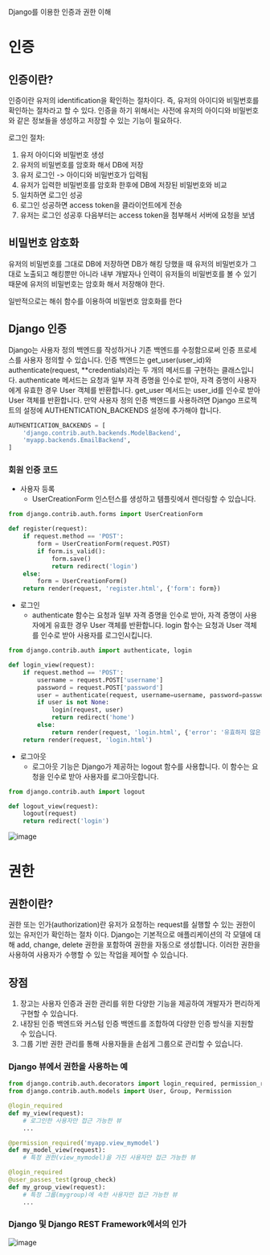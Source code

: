 Django를 이용한 인증과 권한 이해

# 인증

## 인증이란?
인증이란 유저의 identification을 확인하는 절차이다. 즉, 유저의 아이디와 비밀번호를 확인하는 절차라고 할 수 있다.
인증을 하기 위해서는 사전에 유저의 아이디와 비밀번호와 같은 정보들을 생성하고 저장할 수 있는 기능이 필요하다.

로그인 절차:
1. 유저 아이디와 비밀번호 생성
2. 유저의 비밀번호를 암호화 해서 DB에 저장
3. 유저 로그인 -> 아이디와 비밀번호가 입력됨
4. 유저가 입력한 비밀번호를 암호화 한후에 DB에 저장된 비밀번호와 비교
5. 일치하면 로그인 성공
6. 로그인 성공하면 access token을 클라이언트에게 전송
7. 유저는 로그인 성공후 다음부터는 access token을 첨부해서 서버에 요청을 보냄

## 비밀번호 암호화
유저의 비밀번호를 그대로 DB에 저장하면 DB가 해킹 당했을 때 유저의 비밀번호가 그대로 노출되고 해킹뿐만 아니라 
내부 개발자나 인력이 유저들의 비밀번호를 볼 수 있기 때문에 유저의 비밀번호는 암호화 해서 저장해야 한다.

일반적으로는 해쉬 함수를 이용하여 비밀번호 암호화를 한다

## Django 인증

Django는 사용자 정의 백엔드를 작성하거나 기존 백엔드를 수정함으로써 인증 프로세스를 사용자 정의할 수 있습니다.
인증 백엔드는 get_user(user_id)와 authenticate(request, **credentials)라는 두 개의 메서드를 구현하는 클래스입니다.
authenticate 메서드는 요청과 일부 자격 증명을 인수로 받아, 자격 증명이 사용자에게 유효한 경우 User 객체를 반환합니다.
get_user 메서드는 user_id를 인수로 받아 User 객체를 반환합니다.
만약 사용자 정의 인증 백엔드를 사용하려면 Django 프로젝트의 설정에 AUTHENTICATION_BACKENDS 설정에 추가해야 합니다.

```python
AUTHENTICATION_BACKENDS = [
    'django.contrib.auth.backends.ModelBackend',
    'myapp.backends.EmailBackend',
]
```


### 회원 인증 코드

* 사용자 등록
  * UserCreationForm 인스턴스를 생성하고 템플릿에서 렌더링할 수 있습니다.
```python
from django.contrib.auth.forms import UserCreationForm

def register(request):
    if request.method == 'POST':
        form = UserCreationForm(request.POST)
        if form.is_valid():
            form.save()
            return redirect('login')
    else:
        form = UserCreationForm()
    return render(request, 'register.html', {'form': form})
```

* 로그인
  * authenticate 함수는 요청과 일부 자격 증명을 인수로 받아, 자격 증명이 사용자에게 유효한 경우 User 객체를 반환합니다. 
login 함수는 요청과 User 객체를 인수로 받아 사용자를 로그인시킵니다.
```python
from django.contrib.auth import authenticate, login

def login_view(request):
    if request.method == 'POST':
        username = request.POST['username']
        password = request.POST['password']
        user = authenticate(request, username=username, password=password)
        if user is not None:
            login(request, user)
            return redirect('home')
        else:
            return render(request, 'login.html', {'error': '유효하지 않은 사용자 이름 또는 비밀번호입니다.'})
    return render(request, 'login.html')

```

* 로그아웃
  * 로그아웃 기능은 Django가 제공하는 logout 함수를 사용합니다. 이 함수는 요청을 인수로 받아 사용자를 로그아웃합니다.
 
```python
from django.contrib.auth import logout

def logout_view(request):
    logout(request)
    return redirect('login')
```

![image](https://github.com/user-attachments/assets/0e8a3e7e-839e-494e-b9d0-1b05fd442a46)


# 권한

## 권한이란?
권한 또는 인가(authorization)란 유저가 요청하는 request를 실행할 수 있는 권한이 있는 유저인가 확인하는 절차 이다. 
Django는 기본적으로 애플리케이션의 각 모델에 대해 add, change, delete 권한을 포함하여 권한을 자동으로 생성합니다. 
이러한 권한을 사용하여 사용자가 수행할 수 있는 작업을 제어할 수 있습니다.

## 장점
1. 장고는 사용자 인증과 권한 관리를 위한 다양한 기능을 제공하여 개발자가 편리하게 구현할 수 있습니다.
2. 내장된 인증 백엔드와 커스텀 인증 백엔드를 조합하여 다양한 인증 방식을 지원할 수 있습니다.
3. 그룹 기반 권한 관리를 통해 사용자들을 손쉽게 그룹으로 관리할 수 있습니다.

### Django 뷰에서 권한을 사용하는 예

```python
from django.contrib.auth.decorators import login_required, permission_required
from django.contrib.auth.models import User, Group, Permission

@login_required
def my_view(request):
    # 로그인한 사용자만 접근 가능한 뷰
    ...

@permission_required('myapp.view_mymodel')
def my_model_view(request):
    # 특정 권한(view_mymodel)을 가진 사용자만 접근 가능한 뷰

@login_required
@user_passes_test(group_check)
def my_group_view(request):
    # 특정 그룹(mygroup)에 속한 사용자만 접근 가능한 뷰
    ...
```

### Django 및 Django REST Framework에서의 인가

![image](https://github.com/user-attachments/assets/ad6a7a7c-4b49-4e79-85d3-907033e717da)
